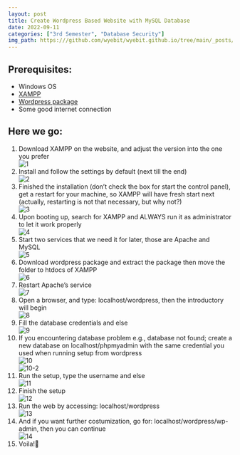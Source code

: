 ```yaml
---
layout: post
title: Create Wordpress Based Website with MySQL Database
date: 2022-09-11
categories: ["3rd Semester", "Database Security"]
img_path: https:///github.com/wyebit/wyebit.github.io/tree/main/_posts/media/2022-09-11-create-wordpress-based-website-with-mysql-database/
---
```


## Prerequisites:
- Windows OS
- [XAMPP](https://www.apachefriends.org/download.html)
- [Wordpress package](https://wordpress.org/download/)
- Some good internet connection

## Here we go:
1.	Download XAMPP on the website, and adjust the version into the one you prefer  
![1](1.png)
2.	Install and follow the settings by default (next till the end)  
![2](2.png)
3.	Finished the installation (don’t check the box for start the control panel), get a restart for your machine, so XAMPP will have fresh start next (actually, restarting is not that necessary, but why not?)  
![3](3.png)
4.	Upon booting up, search for XAMPP and ALWAYS run it as administrator to let it work properly  
![4](4.png)
5.	Start two services that we need it for later, those are Apache and MySQL  
![5](5.png)
6.	Download wordpress package and extract the package then move the folder to htdocs of XAMPP  
![6](6.png)
7.	Restart Apache’s service  
![7](7.png)
8.	Open a browser, and type: localhost/wordpress, then the introductory will begin  
![8](8.png)
9.	Fill the database credentials and else  
![9](9.png)
10. If you encountering database problem e.g., database not found; create a new database on localhost/phpmyadmin with the same credential you used when running setup from wordpress  
![10](10.png)  
![10-2](10-2.png)
11. Run the setup, type the username and else  
![11](11.png)
12. Finish the setup  
![12](12.png)
13. Run the web by accessing: localhost/wordpress  
![13](13.png)
14. And if you want further costumization, go for: localhost/wordpress/wp-admin, then you can continue  
![14](14.png)
15. Voila!:clap: